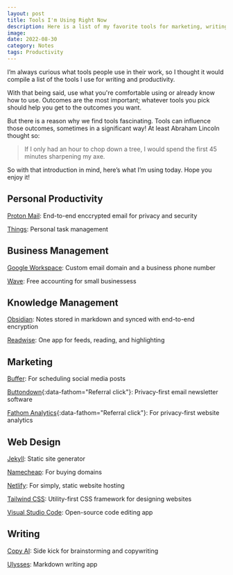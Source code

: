 ```yaml
---
layout: post
title: Tools I'm Using Right Now
description: Here is a list of my favorite tools for marketing, writing, and knowledge management.
image:
date: 2022-08-30
category: Notes
tags: Productivity
---
```


I’m always curious what tools people use in their work, so I thought it would compile a list of the tools I use for writing and productivity.

With that being said, use what you're comfortable using or already know how to use. Outcomes are the most important; whatever tools you pick should help you get to the outcomes you want.

But there is a reason why we find tools fascinating. Tools can influence those outcomes, sometimes in a significant way! At least Abraham Lincoln thought so:

> If I only had an hour to chop down a tree, I would spend the first 45 minutes sharpening my axe.

So with that introduction in mind, here’s what I’m using today. Hope you enjoy it!

## Personal Productivity

[Proton Mail](https://pr.tn/ref/259YMYS9Z3RG): End-to-end enccrypted email for privacy and security

[Things](https://culturedcode.com/things/ "Cultured Code - Things"): Personal task management

## Business Management

[Google Workspace](https://workspace.google.com/ "Google Workspace"): Custom email domain and a business phone number

[Wave](https://www.waveapps.com/ "Wave Accounting"): Free accounting for small businessess

## Knowledge Management

[Obsidian](https://obsidian.md/ "Obsidian"): Notes stored in markdown and synced with end-to-end encryption

[Readwise](https://readwise.io/): One app for feeds, reading, and highlighting

## Marketing

[Buffer](https://buffer.com/ "Buffer"): For scheduling social media posts

[Buttondown](https://buttondown.email/refer/andrewstiefel "Buttondown"){:data-fathom="Referral click"}: Privacy-first email newsletter software

[Fathom Analytics](https://usefathom.com/ref/FBJDFZ "Fathom Analytics"){:data-fathom="Referral click"}: For privacy-first website analytics

## Web Design

[Jekyll](https://jekyllrb.com/ "Jekyll"): Static site generator

[Namecheap](https://www.namecheap.com/ "Namecheap"): For buying domains

[Netlify](https://www.netlify.com/ "Netlify"): For simply, static website hosting

[Tailwind CSS](https://tailwindcss.com/ "Tailwind CSS"): Utility-first CSS framework for designing websites

[Visual Studio Code](https://code.visualstudio.com/ "Visual Studio Code"): Open-source code editing app

## Writing

[Copy AI](https://www.copy.ai/ "Copy AI"): Side kick for brainstorming and copywriting

[Ulysses](https://ulysses.app/ "Ulysses"): Markdown writing app